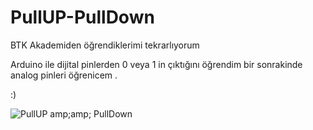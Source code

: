 # PullUP-PullDown
BTK Akademiden öğrendiklerimi tekrarlıyorum

Arduino ile dijital pinlerden 0 veya 1 in çıktığını öğrendim bir sonrakinde analog pinleri öğrenicem .  


:)


![PullUP  amp;amp; PullDown](https://github.com/mehmethan1/PullUP-PullDown/assets/71599621/85d89342-c422-4d84-9e66-c68892db1d06)
